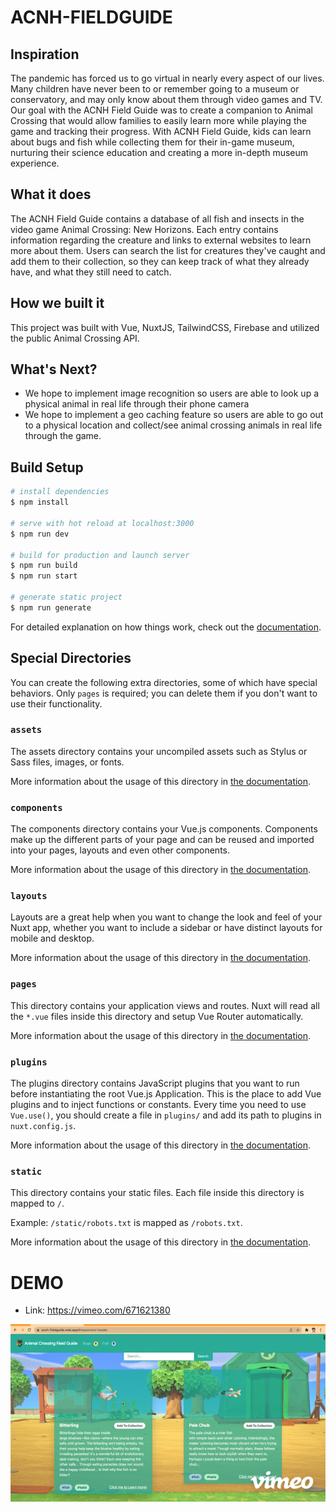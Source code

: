 # ACNH-FIELDGUIDE

## Inspiration
The pandemic has forced us to go virtual in nearly every aspect of our lives. Many children have never been to or remember going to a museum or conservatory, and may only know about them through video games and TV. Our goal with the ACNH Field Guide was to create a companion to Animal Crossing that would allow families to easily learn more while playing the game and tracking their progress. With ACNH Field Guide, kids can learn about bugs and fish while collecting them for their in-game museum, nurturing their science education and creating a more in-depth museum experience.

## What it does
The ACNH Field Guide contains a database of all fish and insects in the video game Animal Crossing: New Horizons. Each entry contains information regarding the creature and links to external websites to learn more about them. Users can search the list for creatures they've caught and add them to their collection, so they can keep track of what they already have, and what they still need to catch.

## How we built it
This project was built with Vue, NuxtJS, TailwindCSS, Firebase and utilized the public Animal Crossing API. 

## What's Next?
- We hope to implement image recognition so users are able to look up a physical animal in real life through their phone camera
- We hope to implement a geo caching feature so users are able to go out to a physical location and collect/see animal crossing animals in real life through the game.

## Build Setup

```bash
# install dependencies
$ npm install

# serve with hot reload at localhost:3000
$ npm run dev

# build for production and launch server
$ npm run build
$ npm run start

# generate static project
$ npm run generate
```

For detailed explanation on how things work, check out the [documentation](https://nuxtjs.org).

## Special Directories

You can create the following extra directories, some of which have special behaviors. Only `pages` is required; you can delete them if you don't want to use their functionality.

### `assets`

The assets directory contains your uncompiled assets such as Stylus or Sass files, images, or fonts.

More information about the usage of this directory in [the documentation](https://nuxtjs.org/docs/2.x/directory-structure/assets).

### `components`

The components directory contains your Vue.js components. Components make up the different parts of your page and can be reused and imported into your pages, layouts and even other components.

More information about the usage of this directory in [the documentation](https://nuxtjs.org/docs/2.x/directory-structure/components).

### `layouts`

Layouts are a great help when you want to change the look and feel of your Nuxt app, whether you want to include a sidebar or have distinct layouts for mobile and desktop.

More information about the usage of this directory in [the documentation](https://nuxtjs.org/docs/2.x/directory-structure/layouts).


### `pages`

This directory contains your application views and routes. Nuxt will read all the `*.vue` files inside this directory and setup Vue Router automatically.

More information about the usage of this directory in [the documentation](https://nuxtjs.org/docs/2.x/get-started/routing).

### `plugins`

The plugins directory contains JavaScript plugins that you want to run before instantiating the root Vue.js Application. This is the place to add Vue plugins and to inject functions or constants. Every time you need to use `Vue.use()`, you should create a file in `plugins/` and add its path to plugins in `nuxt.config.js`.

More information about the usage of this directory in [the documentation](https://nuxtjs.org/docs/2.x/directory-structure/plugins).

### `static`

This directory contains your static files. Each file inside this directory is mapped to `/`.

Example: `/static/robots.txt` is mapped as `/robots.txt`.

More information about the usage of this directory in [the documentation](https://nuxtjs.org/docs/2.x/directory-structure/static).

# DEMO
- Link: https://vimeo.com/671621380
<img src="/ACNH.gif"/>

